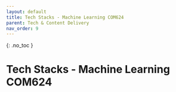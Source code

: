 ```yaml
---
layout: default
title: Tech Stacks - Machine Learning COM624
parent: Tech & Content Delivery
nav_order: 9
---
```


{: .no_toc }

# Tech Stacks - Machine Learning COM624

